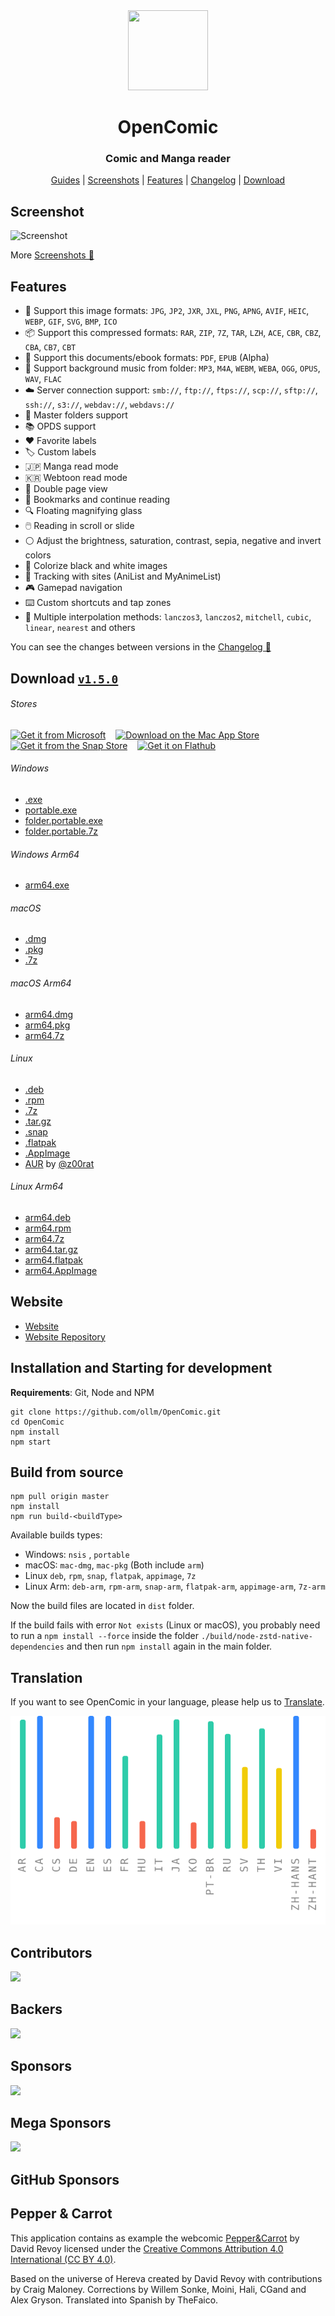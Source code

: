 <div align="center" >
	<img src="https://raw.githubusercontent.com/ollm/OpenComic/master/images/icon-border-transparent.png" width="128px" height="128px"/>
</div>

<h1 align="center">
	OpenComic
</h1>

<h3 align="center">
	Comic and Manga reader
</h3>

<div align="center">

[Guides](https://opencomic.app/docs/category/guides) | [Screenshots](/SCREENSHOTS.MD) | [Features](#features) | [Changelog](/CHANGELOG.md) | [Download](#download)

</div>

## Screenshot

![Screenshot](https://raw.githubusercontent.com/ollm/OpenComic/master/images/screenshots/main.png "Screenshot")

More [Screenshots 📸](/SCREENSHOTS.MD)

## Features

- 🌄 Support this image formats: `JPG`, `JP2`, `JXR`, `JXL`, `PNG`, `APNG`, `AVIF`, `HEIC`, `WEBP`, `GIF`, `SVG`, `BMP`, `ICO`
- 📦 Support this compressed formats: `RAR`, `ZIP`, `7Z`, `TAR`, `LZH`, `ACE`, `CBR`, `CBZ`, `CBA`, `CB7`, `CBT`
- 📄 Support this documents/ebook formats: `PDF`, `EPUB` (Alpha)
- 🎵 Support background music from folder: `MP3`, `M4A`, `WEBM`, `WEBA`, `OGG`, `OPUS`, `WAV`, `FLAC`
- ☁️ Server connection support: `smb://`, `ftp://`, `ftps://`, `scp://`, `sftp://`, `ssh://`, `s3://`, `webdav://`, `webdavs://`
- 📁 Master folders support
- 📚 OPDS support
- ❤️ Favorite labels
- 🏷️ Custom labels
- 🇯🇵 Manga read mode
- 🇰🇷 Webtoon read mode
- 📖 Double page view
- 🔖 Bookmarks and continue reading
- 🔍 Floating magnifying glass
- 🖱️ Reading in scroll or slide
- ⚪ Adjust the brightness, saturation, contrast, sepia, negative and invert colors
- 🎨 Colorize black and white images
- 🔄 Tracking with sites (AniList and MyAnimeList)
- 🎮 Gamepad navigation
- ⌨️ Custom shortcuts and tap zones
- 🔢 Multiple interpolation methods: `lanczos3`, `lanczos2`, `mitchell`, `cubic`, `linear`, `nearest` and others

You can see the changes between versions in the [Changelog 📝](/CHANGELOG.md)

<a id="download"></a>

## Download [`v1.5.0`](https://github.com/ollm/OpenComic/releases)

###### Stores
<a href="https://apps.microsoft.com/detail/9PDCMVNFZ2KK"><img height="50" alt="Get it from Microsoft" title="Get it from Microsoft" src="https://raw.githubusercontent.com/ollm/OpenComic/master/images/store/microsoft-store.svg" /></a>
&nbsp;&nbsp;&nbsp;<a href="https://apps.apple.com/app/opencomic/id6464329463"><img height="50" alt="Download on the Mac App Store" title="Download on the Mac App Store" src="https://raw.githubusercontent.com/ollm/OpenComic/master/images/store/mac-app-store.svg" /></a>
&nbsp;&nbsp;&nbsp;<a href="https://snapcraft.io/opencomic"><img height="50" alt="Get it from the Snap Store" title="Get it from the Snap Store" src="https://raw.githubusercontent.com/ollm/OpenComic/master/images/store/snap-store.svg" /></a>
&nbsp;&nbsp;&nbsp;<a href="https://flathub.org/apps/app.opencomic.OpenComic"><img height="50" alt="Get it on Flathub" title="Get it on Flathub" src="https://raw.githubusercontent.com/ollm/OpenComic/master/images/store/flathub-store.svg" /></a>

###### Windows
- [.exe](https://github.com/ollm/OpenComic/releases/download/v1.5.0/OpenComic.Setup.1.5.0.exe)
- [portable.exe](https://github.com/ollm/OpenComic/releases/download/v1.5.0/OpenComic.Portable.1.5.0.exe)
- [folder.portable.exe](https://github.com/ollm/OpenComic/releases/download/v1.5.0/OpenComic.Folder.Portable.1.5.0.exe)
- [folder.portable.7z](https://github.com/ollm/OpenComic/releases/download/v1.5.0/OpenComic-Folder-Portable-1.5.0.7z)

###### Windows Arm64
- [arm64.exe](https://github.com/ollm/OpenComic/releases/download/v1.5.0/OpenComic.Setup.1.5.0.arm64.exe)

###### macOS
- [.dmg](https://github.com/ollm/OpenComic/releases/download/v1.5.0/OpenComic-1.5.0.dmg)
- [.pkg](https://github.com/ollm/OpenComic/releases/download/v1.5.0/OpenComic-1.5.0.pkg)
- [.7z](https://github.com/ollm/OpenComic/releases/download/v1.5.0/OpenComic-1.5.0-mac.7z)

###### macOS Arm64
- [arm64.dmg](https://github.com/ollm/OpenComic/releases/download/v1.5.0/OpenComic-1.5.0-arm64.dmg)
- [arm64.pkg](https://github.com/ollm/OpenComic/releases/download/v1.5.0/OpenComic-1.5.0-arm64.pkg)
- [arm64.7z](https://github.com/ollm/OpenComic/releases/download/v1.5.0/OpenComic-1.5.0-arm64-mac.7z)

###### Linux
- [.deb](https://github.com/ollm/OpenComic/releases/download/v1.5.0/opencomic_1.5.0_amd64.deb)
- [.rpm](https://github.com/ollm/OpenComic/releases/download/v1.5.0/opencomic-1.5.0.x86_64.rpm)
- [.7z](https://github.com/ollm/OpenComic/releases/download/v1.5.0/opencomic-1.5.0.7z)
- [.tar.gz](https://github.com/ollm/OpenComic/releases/download/v1.5.0/opencomic-1.5.0.tar.gz)
- [.snap](https://github.com/ollm/OpenComic/releases/download/v1.5.0/opencomic_1.5.0_amd64.snap)
- [.flatpak](https://github.com/ollm/OpenComic/releases/download/v1.5.0/OpenComic-1.5.0-x86_64.flatpak)
- [.AppImage](https://github.com/ollm/OpenComic/releases/download/v1.5.0/OpenComic-1.5.0.AppImage)
- [AUR](https://aur.archlinux.org/packages/opencomic-bin/) by [@z00rat](https://github.com/z00rat)

###### Linux Arm64
- [arm64.deb](https://github.com/ollm/OpenComic/releases/download/v1.5.0/opencomic_1.5.0_arm64.deb)
- [arm64.rpm](https://github.com/ollm/OpenComic/releases/download/v1.5.0/opencomic-1.5.0.aarch64.rpm)
- [arm64.7z](https://github.com/ollm/OpenComic/releases/download/v1.5.0/opencomic-1.5.0-arm64.7z)
- [arm64.tar.gz](https://github.com/ollm/OpenComic/releases/download/v1.5.0/opencomic-1.5.0-arm64.tar.gz)
- [arm64.flatpak](https://github.com/ollm/OpenComic/releases/download/v1.5.0/OpenComic-1.5.0-aarch64.flatpak)
- [arm64.AppImage](https://github.com/ollm/OpenComic/releases/download/v1.5.0/OpenComic-1.5.0-arm64.AppImage)

## Website

- [Website](https://opencomic.app)
- [Website Repository](https://github.com/ollm/OpenComic-Website)

## Installation and Starting for development
__Requirements__: Git, Node and NPM

```shell
git clone https://github.com/ollm/OpenComic.git
cd OpenComic
npm install
npm start
```

## Build from source

```shell
npm pull origin master
npm install
npm run build-<buildType>
```

Available builds types:

- Windows: `nsis` , `portable`
- macOS: `mac-dmg`, `mac-pkg` (Both include `arm`)
- Linux `deb`, `rpm`, `snap`, `flatpak`, `appimage`, `7z`
- Linux Arm: `deb-arm`, `rpm-arm`, `snap-arm`, `flatpak-arm`, `appimage-arm`, `7z-arm`

Now the build files are located in `dist` folder.

If the build fails with error `Not exists` (Linux or macOS), you probably need to run a `npm install --force` inside the folder `./build/node-zstd-native-dependencies` and then run `npm install` again in the main folder.

## Translation

If you want to see OpenComic in your language, please help us to [Translate](/TRANSLATE.md).

<a href="/TRANSLATE.md">
	<img src="https://raw.githubusercontent.com/ollm/OpenComic/master/images/translated.svg" />
</a>

## Contributors

<a href="https://github.com/ollm/OpenComic/graphs/contributors">
	<img src="https://opencollective.com/opencomic/contributors.svg?width=830&button=false&avatarHeight=42" />
</a>

## Backers

<a href="https://opencollective.com/opencomic#support">
	<img src="https://opencollective.com/opencomic/tiers/backers.svg?width=830"></a>
</a>

## Sponsors

<a href="https://opencollective.com/opencomic#support">
	<img src="https://opencollective.com/opencomic/tiers/sponsors.svg?width=830"></a>
</a>

## Mega Sponsors

<a href="https://opencollective.com/opencomic#support">
	<img src="https://opencollective.com/opencomic/tiers/sponsor.svg?width=830"></a>
</a>

## GitHub Sponsors

<!-- sponsors --><!-- sponsors -->

## Pepper & Carrot

This application contains as example the webcomic [Pepper&Carrot](https://www.peppercarrot.com) by David Revoy
licensed under the [Creative Commons Attribution 4.0 International (CC BY 4.0)](https://creativecommons.org/licenses/by/4.0/).

Based on the universe of Hereva created by David Revoy with contributions by Craig Maloney.
Corrections by Willem Sonke, Moini, Hali, CGand and Alex Gryson.
Translated into Spanish by TheFaico.
